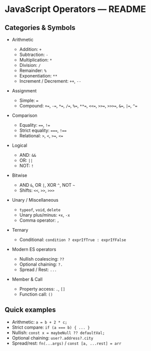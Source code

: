 # JavaScript Operators — README


## Categories & Symbols

- Arithmetic  
    - Addition: `+`  
    - Subtraction: `-`  
    - Multiplication: `*`  
    - Division: `/`  
    - Remainder: `%`  
    - Exponentiation: `**`  
    - Increment / Decrement: `++`, `--`

- Assignment  
    - Simple: `=`  
    - Compound: `+=`, `-=`, `*=`, `/=`, `%=`, `**=`, `<<=`, `>>=`, `>>>=`, `&=`, `|=`, `^=`

- Comparison  
    - Equality: `==`, `!=`  
    - Strict equality: `===`, `!==`  
    - Relational: `>`, `<`, `>=`, `<=`

- Logical  
    - AND: `&&`  
    - OR: `||`  
    - NOT: `!`

- Bitwise  
    - AND `&`, OR `|`, XOR `^`, NOT `~`  
    - Shifts: `<<`, `>>`, `>>>`

- Unary / Miscellaneous  
    - `typeof`, `void`, `delete`  
    - Unary plus/minus: `+x`, `-x`  
    - Comma operator: `,`

- Ternary  
    - Conditional: `condition ? exprIfTrue : exprIfFalse`

- Modern ES operators  
    - Nullish coalescing: `??`  
    - Optional chaining: `?.`  
    - Spread / Rest: `...`

- Member & Call  
    - Property access: `.`, `[]`  
    - Function call: `()`

## Quick examples
- Arithmetic: `a = b + 2 * c;`  
- Strict compare: `if (a === b) { ... }`  
- Nullish: `const x = maybeNull ?? defaultVal;`  
- Optional chaining: `user?.address?.city`  
- Spread/rest: `fn(...args)` / `const [a, ...rest] = arr`
